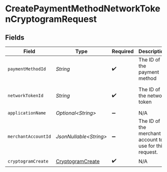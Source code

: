 # CreatePaymentMethodNetworkTokenCryptogramRequest


## Fields

| Field                                                           | Type                                                            | Required                                                        | Description                                                     | Example                                                         |
| --------------------------------------------------------------- | --------------------------------------------------------------- | --------------------------------------------------------------- | --------------------------------------------------------------- | --------------------------------------------------------------- |
| `paymentMethodId`                                               | *String*                                                        | :heavy_check_mark:                                              | The ID of the payment method                                    | ef9496d8-53a5-4aad-8ca2-00eb68334389                            |
| `networkTokenId`                                                | *String*                                                        | :heavy_check_mark:                                              | The ID of the network token                                     | f8dd5cfc-7834-4847-95dc-f75a360e2298                            |
| `applicationName`                                               | *Optional\<String>*                                             | :heavy_minus_sign:                                              | N/A                                                             |                                                                 |
| `merchantAccountId`                                             | *JsonNullable\<String>*                                         | :heavy_minus_sign:                                              | The ID of the merchant account to use for this request.         |                                                                 |
| `cryptogramCreate`                                              | [CryptogramCreate](../../models/components/CryptogramCreate.md) | :heavy_check_mark:                                              | N/A                                                             |                                                                 |